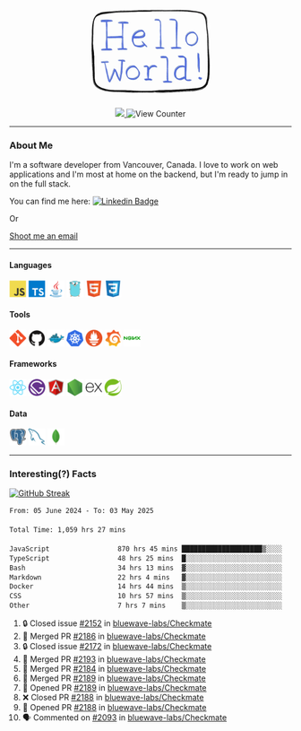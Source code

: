 <div align="center">
    <img src="./img/hello_world.webp" height="200px" width="">
    <div>
        <a href="https://www.linkedin.com/in/ajhollid">
            <img src="https://img.shields.io/badge/LinkedIn-blue"/>
        </a>
        <img src="https://komarev.com/ghpvc/?username=ajhollid&color=yellow" alt="View Counter">
    </div>
</div>

---

### About Me

I'm a software developer from Vancouver, Canada. I love to work on web applications and I'm most at home on the backend, but I'm ready to jump in on the full stack.

You can find me here: [![Linkedin Badge](https://img.shields.io/badge/-ajhollid-blue?style=flat&logo=Linkedin&logoColor=white)](https://www.linkedin.com/in/ajhollid)

Or

[Shoot me an email](mailto:ajhollid@gmail.com)

---

#### Languages

<div>
    <img src="./img/devicons/javascript-original.svg" width=30 height=30 alt="JavaScript">
    <img src="/img/devicons/typescript-original.svg" width=30 height=30 alt="TypeScript">
    <img src="./img/devicons/java-original.svg" width=30 height=30 alt="Java">
    <img src="./img/devicons/go-original.svg" width=30 height=30 alt="Golang">
    <img src="./img/devicons/html5-original.svg" width=30 height=30 alt="HTML 5">
    <img src="./img/devicons/css3-original.svg" width=30 height=30 alt="CSS 3">
</div>

#### Tools

<div>
    <img src="./img/devicons/git-original.svg" width=30 height=30 alt="Git">
    <img src="./img/devicons/github-original.svg" width=30 height=30 alt="Github">
    <img src="./img/devicons/docker-original.svg" width=30 
    height=30 alt="Docker">
    <img src="./img/devicons/kubernetes-original.svg" width=30 height=30 alt="K8">
    <img src="./img/devicons/prometheus-original.svg" width=30 height=30 alt="Prometheus">
    <img src="./img/devicons/grafana-original.svg" width=30 height=30 alt="Grafana">
    <img src="./img/devicons/nginx-original.svg" width=30 height=30 alt="Nginx">
</div>

#### Frameworks

<div>
    <img src="./img/devicons/react-original.svg" width=30 height=30 alt="React">
    <img src="./img/devicons/gatsby-original.svg" width=30 height=30 alt="Gatsby">
    <img src="./img/devicons/angularjs-original.svg" width=30 height=30 alt="AngularJS">
    <img src="./img/devicons/nodejs-original.svg" width=30 height=30 alt="NodeJS">
    <img src="./img/devicons/express-original.svg" width=30 height=30 alt="Express">
    <img src="./img/devicons/spring-original.svg" width=30 height=30 alt="Spring">
</div>

#### Data

<div>
    <img src="./img/devicons/postgresql-original.svg" width=30 height=30 alt="Postgresql">
    <img src="./img/devicons/mysql-original.svg" width=30 height=30 alt="Mysql">
    <img src="./img/devicons/mongodb-original.svg" width=30 height=30 alt="MongoDB">
</div>

---

### Interesting(?) Facts

[![GitHub Streak](http://github-readme-streak-stats.herokuapp.com?user=ajhollid)](https://git.io/streak-stats)

 <!--START_SECTION:waka-->

```txt
From: 05 June 2024 - To: 03 May 2025

Total Time: 1,059 hrs 27 mins

JavaScript                 870 hrs 45 mins ████████████████████▒░░░░   81.64 %
TypeScript                 48 hrs 25 mins  █░░░░░░░░░░░░░░░░░░░░░░░░   04.54 %
Bash                       34 hrs 13 mins  ▓░░░░░░░░░░░░░░░░░░░░░░░░   03.21 %
Markdown                   22 hrs 4 mins   ▓░░░░░░░░░░░░░░░░░░░░░░░░   02.07 %
Docker                     14 hrs 44 mins  ▒░░░░░░░░░░░░░░░░░░░░░░░░   01.38 %
CSS                        10 hrs 57 mins  ▒░░░░░░░░░░░░░░░░░░░░░░░░   01.03 %
Other                      7 hrs 7 mins    ▒░░░░░░░░░░░░░░░░░░░░░░░░   00.67 %
```

<!--END_SECTION:waka-->


<!--START_SECTION:activity-->
1. 🔒 Closed issue [#2152](https://github.com/bluewave-labs/Checkmate/issues/2152) in [bluewave-labs/Checkmate](https://github.com/bluewave-labs/Checkmate)
2. 🎉 Merged PR [#2186](https://github.com/bluewave-labs/Checkmate/pull/2186) in [bluewave-labs/Checkmate](https://github.com/bluewave-labs/Checkmate)
3. 🔒 Closed issue [#2172](https://github.com/bluewave-labs/Checkmate/issues/2172) in [bluewave-labs/Checkmate](https://github.com/bluewave-labs/Checkmate)
4. 🎉 Merged PR [#2193](https://github.com/bluewave-labs/Checkmate/pull/2193) in [bluewave-labs/Checkmate](https://github.com/bluewave-labs/Checkmate)
5. 🎉 Merged PR [#2184](https://github.com/bluewave-labs/Checkmate/pull/2184) in [bluewave-labs/Checkmate](https://github.com/bluewave-labs/Checkmate)
6. 🎉 Merged PR [#2189](https://github.com/bluewave-labs/Checkmate/pull/2189) in [bluewave-labs/Checkmate](https://github.com/bluewave-labs/Checkmate)
7. 💪 Opened PR [#2189](https://github.com/bluewave-labs/Checkmate/pull/2189) in [bluewave-labs/Checkmate](https://github.com/bluewave-labs/Checkmate)
8. ❌ Closed PR [#2188](https://github.com/bluewave-labs/Checkmate/pull/2188) in [bluewave-labs/Checkmate](https://github.com/bluewave-labs/Checkmate)
9. 💪 Opened PR [#2188](https://github.com/bluewave-labs/Checkmate/pull/2188) in [bluewave-labs/Checkmate](https://github.com/bluewave-labs/Checkmate)
10. 🗣 Commented on [#2093](https://github.com/bluewave-labs/Checkmate/pull/2093#issuecomment-2849409677) in [bluewave-labs/Checkmate](https://github.com/bluewave-labs/Checkmate)
<!--END_SECTION:activity-->
